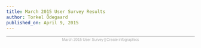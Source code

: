 ```yaml
---
title: March 2015 User Survey Results
author: Torkel Ödegaard
published_on: April 9, 2015
---
```


<script id="infogram_0_grafana_user_survey_mar2015" src="//e.infogr.am/js/embed.js?pyw" type="text/javascript"></script><div style="width:100%;border-top:1px solid #acacac;padding-top:3px;font-family:Arial;font-size:10px;text-align:center;"><a target="_blank" href="https://infogr.am/grafana_user_survey_mar2015" style="color:#acacac;text-decoration:none;">March 2015 User Survey</a> | <a style="color:#acacac;text-decoration:none;" href="https://infogr.am" target="_blank">Create infographics</a></div>
